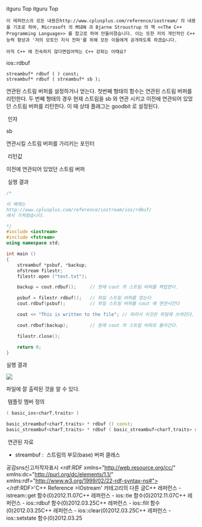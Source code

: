  itguru Top itguru Top

```warning
이 레퍼런스의 모든 내용은http://www.cplusplus.com/reference/iostream/ 의 내용을 기초로 하여, Microsoft 의 MSDN 과 Bjarne Stroustrup 의 책 <<The C++ Programming Language>> 를 참고로 하여 만들어졌습니다. 이는 또한 저의 개인적인 C++ 능력 향상과 '저의 모토인 지식 전파'를 위해 모든 이들에게 공개하도록 하겠습니다.
```

```info
아직 C++ 에 친숙하지 않다면씹어먹는 C++ 강좌는 어때요?
```

ios::rdbuf
```info
streambuf* rdbuf ( ) const;
streambuf* rdbuf ( streambuf* sb );

```

연관된 스트림 버퍼를 설정하거나 얻는다.
첫번째 형태의 함수는 연관된 스트림 버퍼를 리턴한다.
두 번째 형태의 경우 현재 스트림을 sb 와 연관 시키고 이전에 연관되어 있었던 스트림 버퍼를 리턴한다. 이 때 상태 플래그는 goodbit 로 설정된다.

 인자


sb

연관시킬 스트림 버퍼를 가리키는 포인터

 리턴값

이전에 연관되어 있었던 스트림 버퍼

 실행 결과

```cpp
/*

이 예제는
http://www.cplusplus.com/reference/iostream/ios/rdbuf/
에서 가져왔습니다.

*/
#include <iostream>
#include <fstream>
using namespace std;

int main ()
{
    streambuf *psbuf, *backup;
    ofstream filestr;
    filestr.open ("test.txt");

    backup = cout.rdbuf();     // 현재 cout 의 스트림 버퍼를 백업한다.

    psbuf = filestr.rdbuf();   // 파일 스트림 버퍼를 얻는다
    cout.rdbuf(psbuf);         // 파일 스트림 버퍼를 cout 에 연관시킨다

    cout << "This is written to the file"; // 따라서 이것은 파일에 쓰여진다.

    cout.rdbuf(backup);        // 원래 cout 의 스트림 버퍼로 돌아간다.

    filestr.close();

    return 0;
}

```

실행 결과

![](http://img1.daumcdn.net/thumb/R1920x0/?fname=http%3A%2F%2Fcfile24.uf.tistory.com%2Fimage%2F19116F414F6E86F8080AC6)

파일에 잘 출력된 것을 알 수 있다.

 템플릿 멤버 정의

```cpp
( basic_ios<charT,traits> )

basic_streambuf<charT,traits> * rdbuf () const;
basic_streambuf<charT,traits> * rdbuf ( basic_streambuf<charT,traits> sb);
```



 연관된 자료


* streambuf :  스트림의 부모(base) 버퍼 클래스




공감sns신고저작자표시	<rdf:RDF xmlns="http://web.resource.org/cc/" xmlns:dc="http://purl.org/dc/elements/1.1/" xmlns:rdf="http://www.w3.org/1999/02/22-rdf-syntax-ns#">		<Work rdf:about="">			<license rdf:resource="http://creativecommons.org/licenses/by-fr/2.0/kr/" />		</Work>		<License rdf:about="http://creativecommons.org/licenses/by-fr/">			<permits rdf:resource="http://web.resource.org/cc/Reproduction"/>			<permits rdf:resource="http://web.resource.org/cc/Distribution"/>			<requires rdf:resource="http://web.resource.org/cc/Notice"/>			<requires rdf:resource="http://web.resource.org/cc/Attribution"/>			<permits rdf:resource="http://web.resource.org/cc/DerivativeWorks"/>		</License>	</rdf:RDF>'C++ Reference >IOstream' 카테고리의 다른 글C++ 레퍼런스 - istream::get 함수(0)2012.11.07C++ 레퍼런스 - ios::tie 함수(0)2012.11.07C++ 레퍼런스 - ios::rdbuf 함수(0)2012.03.25C++ 레퍼런스 - ios::fill 함수(0)2012.03.25C++ 레퍼런스 - ios::clear(0)2012.03.25C++ 레퍼런스 - ios::setstate 함수(0)2012.03.25

